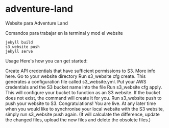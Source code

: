 # adventure-land
Website para Adventure Land


Comandos para trabajar en la terminal y mod el website

```
jekyll build
s3_website push
jekyll serve
```
Usage
Here's how you can get started:

Create API credentials that have sufficient permissions to S3. More info here.
Go to your website directory
Run s3_website cfg create. This generates a configuration file called s3_website.yml.
Put your AWS credentials and the S3 bucket name into the file
Run s3_website cfg apply. This will configure your bucket to function as an S3 website. If the bucket does not exist, the command will create it for you.
Run s3_website push to push your website to S3. Congratulations! You are live.
At any later time when you would like to synchronise your local website with the S3 website, simply run s3_website push again. (It will calculate the difference, update the changed files, upload the new files and delete the obsolete files.)
